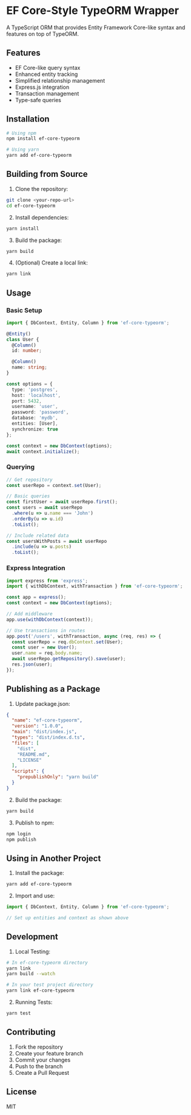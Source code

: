 # EF Core-Style TypeORM Wrapper

A TypeScript ORM that provides Entity Framework Core-like syntax and features on top of TypeORM.

## Features

- EF Core-like query syntax
- Enhanced entity tracking
- Simplified relationship management
- Express.js integration
- Transaction management
- Type-safe queries

## Installation

```bash
# Using npm
npm install ef-core-typeorm

# Using yarn
yarn add ef-core-typeorm
```

## Building from Source

1. Clone the repository:

```bash
git clone <your-repo-url>
cd ef-core-typeorm
```

2. Install dependencies:

```bash
yarn install
```

3. Build the package:

```bash
yarn build
```

4. (Optional) Create a local link:

```bash
yarn link
```

## Usage

### Basic Setup

```typescript
import { DbContext, Entity, Column } from 'ef-core-typeorm';

@Entity()
class User {
  @Column()
  id: number;

  @Column()
  name: string;
}

const options = {
  type: 'postgres',
  host: 'localhost',
  port: 5432,
  username: 'user',
  password: 'password',
  database: 'mydb',
  entities: [User],
  synchronize: true
};

const context = new DbContext(options);
await context.initialize();
```

### Querying

```typescript
// Get repository
const userRepo = context.set(User);

// Basic queries
const firstUser = await userRepo.first();
const users = await userRepo
  .where(u => u.name === 'John')
  .orderBy(u => u.id)
  .toList();

// Include related data
const usersWithPosts = await userRepo
  .include(u => u.posts)
  .toList();
```

### Express Integration

```typescript
import express from 'express';
import { withDbContext, withTransaction } from 'ef-core-typeorm';

const app = express();
const context = new DbContext(options);

// Add middleware
app.use(withDbContext(context));

// Use transactions in routes
app.post('/users', withTransaction, async (req, res) => {
  const userRepo = req.dbContext.set(User);
  const user = new User();
  user.name = req.body.name;
  await userRepo.getRepository().save(user);
  res.json(user);
});
```

## Publishing as a Package

1. Update package.json:

```json
{
  "name": "ef-core-typeorm",
  "version": "1.0.0",
  "main": "dist/index.js",
  "types": "dist/index.d.ts",
  "files": [
    "dist",
    "README.md",
    "LICENSE"
  ],
  "scripts": {
    "prepublishOnly": "yarn build"
  }
}
```

2. Build the package:

```bash
yarn build
```

3. Publish to npm:

```bash
npm login
npm publish
```

## Using in Another Project

1. Install the package:

```bash
yarn add ef-core-typeorm
```

2. Import and use:

```typescript
import { DbContext, Entity, Column } from 'ef-core-typeorm';

// Set up entities and context as shown above
```

## Development

1. Local Testing:

```bash
# In ef-core-typeorm directory
yarn link
yarn build --watch

# In your test project directory
yarn link ef-core-typeorm
```

2. Running Tests:

```bash
yarn test
```

## Contributing

1. Fork the repository
2. Create your feature branch
3. Commit your changes
4. Push to the branch
5. Create a Pull Request

## License

MIT
